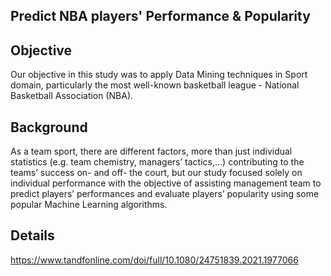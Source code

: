 ## Predict NBA players' Performance & Popularity
<!-- ABOUT THE PROJECT -->
## Objective
Our objective in this study was to apply Data Mining techniques in Sport domain, particularly the most well-known basketball league - National Basketball Association (NBA). 
## Background
As a team sport, there are different factors, more than just individual statistics (e.g. team chemistry, managers’ tactics,...) contributing to the teams’ success on- and off- the court, but our study focused solely on individual performance with the objective of assisting management team to predict players’ performances and evaluate players’ popularity using some popular Machine Learning algorithms. 
## Details
https://www.tandfonline.com/doi/full/10.1080/24751839.2021.1977066
